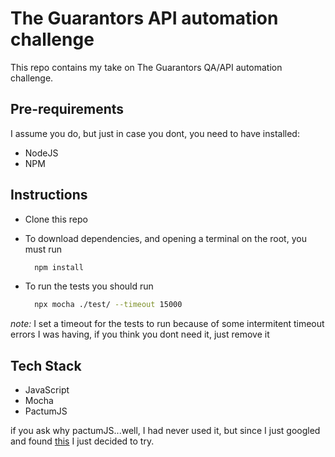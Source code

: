 
# The Guarantors API automation challenge

This repo contains my take on The Guarantors QA/API automation challenge.




## Pre-requirements

I assume you do, but just in case you dont, you need to have installed:

- NodeJS
- NPM
  
## Instructions

- Clone this repo
- To download dependencies, and opening a terminal on the root, you must run
    ```bash
      npm install
    ```
- To run the tests you should run

  ```bash
    npx mocha ./test/ --timeout 15000
    ```
*note:* I set a timeout for the tests to run because of some intermitent timeout errors I was having, if you think you dont need it, just remove it
## Tech Stack

- JavaScript
- Mocha
- PactumJS

if you ask why pactumJS...well, I had never used it, but since I just googled and found [this](https://dev.to/asaianudeep/api-testing-tools-in-javascript-22d8) I just decided to try.

  